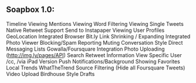 ## Soapbox 1.0:
Timeline Viewing 
Mentions Viewing 
Word Filtering
Viewing Single Tweets
Native Retweet Support
Send to Instapaper
Viewing User Profiles 
GeoLocation 
Integrated Browser 
Bit.ly Link Shrinking / Expanding
Integrated Photo Viewer
Blocking/Spam Reporting
Muting
Conversation Style Direct Messaging
Lists
Gowalla/Foursquare Integration
Photo Uploading (http://img.ly/pages/API)
Search
Retweet Information
View Specific User
/cc, /via
iPad Version
Push Notifications/Background
Showing Favorites
Local Trends
WhatTheTrend
Source Filtering (Hide all Foursquare Tweets)
Video Upload
Birdhouse Style Drafts